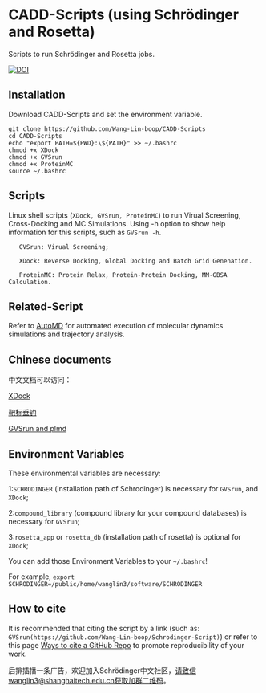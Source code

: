 # CADD-Scripts (using Schrödinger and Rosetta)
Scripts to run Schrödinger and Rosetta jobs.

[![DOI](https://zenodo.org/badge/365661221.svg)](https://zenodo.org/badge/latestdoi/365661221)

Installation
----

Download CADD-Scripts and set the environment variable.

```
git clone https://github.com/Wang-Lin-boop/CADD-Scripts
cd CADD-Scripts
echo "export PATH=${PWD}:\${PATH}" >> ~/.bashrc
chmod +x XDock
chmod +x GVSrun
chmod +x ProteinMC
source ~/.bashrc
```


Scripts
----
Linux shell scripts (`XDock, GVSrun, ProteinMC`) to run Virual Screening, Cross-Docking and MC Simulations.
Using -h option to show help information for this scripts, such as `GVSrun -h`.

```
   GVSrun: Virual Screening;

   XDock: Reverse Docking, Global Docking and Batch Grid Genenation.

   ProteinMC: Protein Relax, Protein-Protein Docking, MM-GBSA Calculation. 
```

Related-Script
----

Refer to [AutoMD](https://github.com/Wang-Lin-boop/AutoMD) for automated execution of molecular dynamics simulations and trajectory analysis.

Chinese documents
----
中文文档可以访问：

[XDock](https://zhuanlan.zhihu.com/p/387371069)

[靶标垂钓](https://zhuanlan.zhihu.com/p/422890966)

[GVSrun and plmd](https://zhuanlan.zhihu.com/p/370850885)


Environment Variables
----
These environmental variables are necessary: 

1:`SCHRODINGER` (installation path of Schrodinger) is necessary for `GVSrun`, and `XDock`;

2:`compound_library` (compound library for your compound databases) is necessary for `GVSrun`;

3:`rosetta_app` or `rosetta_db` (installation path of rosetta) is optional for `XDock`;

You can add those Environment Variables to your `~/.bashrc`!

For example,  `export SCHRODINGER=/public/home/wanglin3/software/SCHRODINGER`

How to cite
----
It is recommended that citing the script by a link (such as: `GVSrun(https://github.com/Wang-Lin-boop/Schrodinger-Script)`) or refer to this page [Ways to cite a GitHub Repo](https://www.wikihow.com/Cite-a-GitHub-Repository) to promote reproducibility of your work.

后排插播一条广告，欢迎加入Schrödinger中文社区，请致信wanglin3@shanghaitech.edu.cn获取加群二维码。
